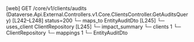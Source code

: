 [web] GET /core/v1/clients/audits  (Dataverse.Api.External.Controllers.v1.Core.ClientsController.GetAuditsQuery)  [L242–L248] status=200
  └─ maps_to EntityAuditDto [L245]
  └─ uses_client ClientRepository [L245]
  └─ impact_summary
    └─ clients 1
      └─ ClientRepository
    └─ mappings 1
      └─ EntityAuditDto

